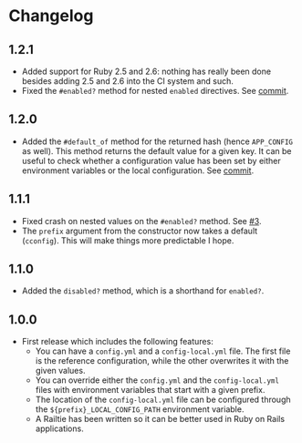 # Changelog

## 1.2.1

- Added support for Ruby 2.5 and 2.6: nothing has really been done besides
  adding 2.5 and 2.6 into the CI system and such.
- Fixed the `#enabled?` method for nested `enabled` directives. See
  [commit](ec0d01c153d5157b08865821b9c679eeae450c35).

## 1.2.0

- Added the `#default_of` method for the returned hash (hence `APP_CONFIG` as
  well). This method returns the default value for a given key. It can be useful
  to check whether a configuration value has been set by either environment
  variables or the local configuration. See
  [commit](50d638c8d81bab6b17164a1a5661dc2ca730cf92).

## 1.1.1

- Fixed crash on nested values on the `#enabled?` method. See
  [#3](https://github.com/mssola/cconfig/issues/3).
- The `prefix` argument from the constructor now takes a default
  (`cconfig`). This will make things more predictable I hope.

## 1.1.0

- Added the `disabled?` method, which is a shorthand for `enabled?`.

## 1.0.0

- First release which includes the following features:
  - You can have a `config.yml` and a `config-local.yml` file. The first file is
    the reference configuration, while the other overwrites it with the given
    values.
  - You can override either the `config.yml` and the `config-local.yml` files
    with environment variables that start with a given prefix.
  - The location of the `config-local.yml` file can be configured through the
    `${prefix}_LOCAL_CONFIG_PATH` environment variable.
  - A Railtie has been written so it can be better used in Ruby on Rails
    applications.
